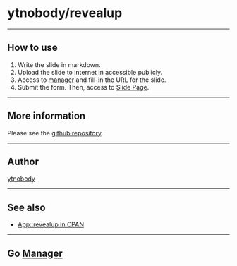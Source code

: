 # ytnobody/revealup

---

## How to use

1. Write the slide in markdown.
2. Upload the slide to internet in accessible publicly.
3. Access to [manager](/manager) and fill-in the URL for the slide.
4. Submit the form. Then, access to [Slide Page](/).

---

## More information

Please see the [github repository](https://github.com/ytnobody/docker-revealup).

---

## Author

[ytnobody](http://ytnobody.net/)

---

## See also

* [App::revealup in CPAN](http://search.cpan.org/perldoc?App::revealup)

---

## Go [Manager](/manager)